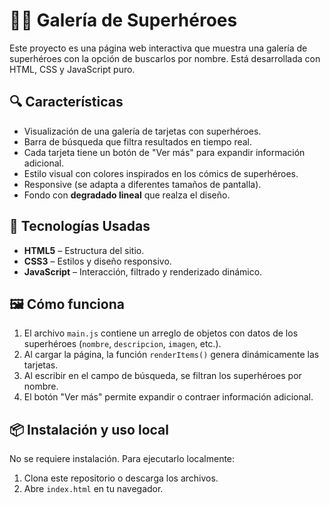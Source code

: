 # 🦸‍♂️ Galería de Superhéroes

Este proyecto es una página web interactiva que muestra una galería de superhéroes con la opción de buscarlos por nombre. Está desarrollada con HTML, CSS y JavaScript puro.

## 🔍 Características

- Visualización de una galería de tarjetas con superhéroes.
- Barra de búsqueda que filtra resultados en tiempo real.
- Cada tarjeta tiene un botón de "Ver más" para expandir información adicional.
- Estilo visual con colores inspirados en los cómics de superhéroes.
- Responsive (se adapta a diferentes tamaños de pantalla).
- Fondo con **degradado lineal** que realza el diseño.

## 🧠 Tecnologías Usadas

- **HTML5** – Estructura del sitio.
- **CSS3** – Estilos y diseño responsivo.
- **JavaScript** – Interacción, filtrado y renderizado dinámico.

## 🖼️ Cómo funciona

1. El archivo `main.js` contiene un arreglo de objetos con datos de los superhéroes (`nombre`, `descripcion`, `imagen`, etc.).
2. Al cargar la página, la función `renderItems()` genera dinámicamente las tarjetas.
3. Al escribir en el campo de búsqueda, se filtran los superhéroes por nombre.
4. El botón "Ver más" permite expandir o contraer información adicional.

## 📦 Instalación y uso local

No se requiere instalación. Para ejecutarlo localmente:

1. Clona este repositorio o descarga los archivos.
2. Abre `index.html` en tu navegador.